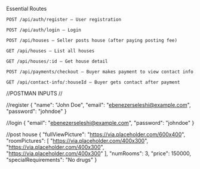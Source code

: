Essential Routes

    POST /api/auth/register — User registration

    POST /api/auth/login — Login

    POST /api/houses — Seller posts house (after paying posting fee)

    GET /api/houses — List all houses

    GET /api/houses/:id — Get house detail

    POST /api/payments/checkout — Buyer makes payment to view contact info

    GET /api/contact-info/:houseId — Buyer gets contact after payment

//POSTMAN INPUTS
//

//register
{
  "name": "John Doe",
  "email": "ebenezerseleshi@example.com",
  "password": "johndoe"
}

//login
{
  "email": "ebenezerseleshi@example.com",
  "password": "johndoe"
}

//post house
{
    "fullViewPicture": "https://via.placeholder.com/600x400",
    "roomPictures": [
            "https://via.placeholder.com/400x300",
            "https://via.placeholder.com/400x300",
            "https://via.placeholder.com/400x300"
        ],
    "numRooms": 3,
    "price": 150000,
    "specialRequirements": "No drugs"
}
